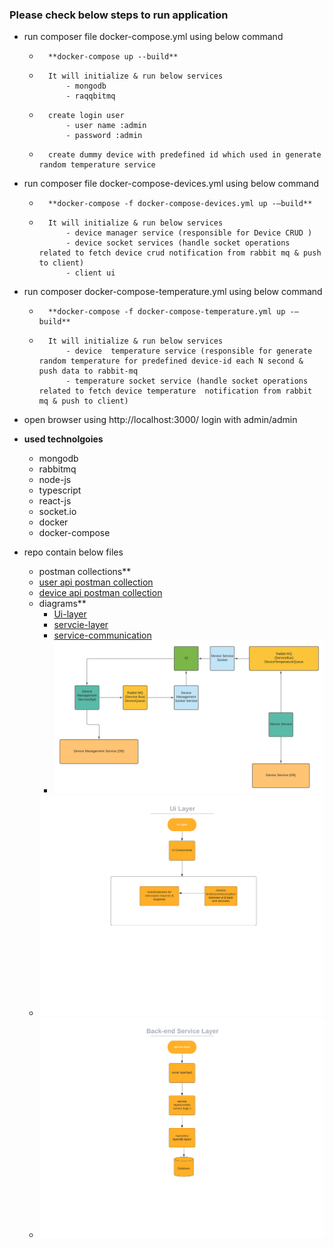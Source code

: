 ### Please check below steps to run application

- run composer file docker-compose.yml using below command
	- 		**docker-compose up --build** 
	- 		It will initialize & run below services 
				- mongodb
				- raqqbitmq
	- 		create login user
				- user name :admin
				- password :admin
	- 		create dummy device with predefined id which used in generate random temperature service

- run composer file docker-compose-devices.yml  using below command
	- 		**docker-compose -f docker-compose-devices.yml up -–build**
	- 		It will initialize & run below services 
				- device manager service (responsible for Device CRUD )
				- device socket services (handle socket operations related to fetch device crud notification from rabbit mq & push to client)
				- client ui

- run composer docker-compose-temperature.yml using below command
	- 		**docker-compose -f docker-compose-temperature.yml up -–build**
	- 		It will initialize & run below services 
				- device  temperature service (responsible for generate random temperature for predefined device-id each N second & push data to rabbit-mq
				- temperature socket service (handle socket operations related to fetch device temperature  notification from rabbit mq & push to client)
- open  browser using http://localhost:3000/  login with admin/admin

- **used technolgoies**
	- mongodb
	- rabbitmq
	- node-js
	- typescript
	- react-js
	- socket.io
	- docker
	- docker-compose

- repo contain below files
	- postman collections**
 	- [user api postman collection](https://github.com/modyrefy/thermostat.interview/blob/main/project-info/postman-collection/thermostat.user.postman_collection.json)
 	- [device api postman collection](https://github.com/modyrefy/thermostat.interview/blob/main/project-info/postman-collection/thermostat.device.postman_collection.json)
	- diagrams**
      	- [Ui-layer](https://github.com/modyrefy/thermostat.interview/blob/main/project-info/diagrams/Ui-layer.png)
      	- [servcie-layer](https://github.com/modyrefy/thermostat.interview/blob/main/project-info/diagrams/servcie-layer.png)
      	- [service-communication](https://github.com/modyrefy/thermostat.interview/blob/main/project-info/diagrams/service-communication.png)
      	- ![](https://github.com/modyrefy/thermostat.interview/blob/main/project-info/diagrams/service-communication.png)
	- ![](https://github.com/modyrefy/thermostat.interview/blob/main/project-info/diagrams/Ui-layer.png)
	- ![](https://github.com/modyrefy/thermostat.interview/blob/main/project-info/diagrams/servcie-layer.png)


